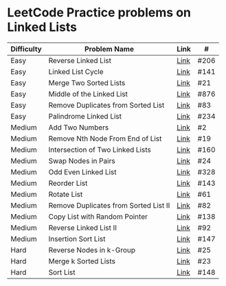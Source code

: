 # LeetCode Practice problems on Linked Lists

| Difficulty | Problem Name                          | Link                                                                        | #    |
| ---------- | ------------------------------------- | --------------------------------------------------------------------------- | ---- |
| Easy       | Reverse Linked List                   | [Link](https://leetcode.com/problems/reverse-linked-list)                   | #206 |
| Easy       | Linked List Cycle                     | [Link](https://leetcode.com/problems/linked-list-cycle)                     | #141 |
| Easy       | Merge Two Sorted Lists                | [Link](https://leetcode.com/problems/merge-two-sorted-lists)                | #21  |
| Easy       | Middle of the Linked List             | [Link](https://leetcode.com/problems/middle-of-the-linked-list)             | #876 |
| Easy       | Remove Duplicates from Sorted List    | [Link](https://leetcode.com/problems/remove-duplicates-from-sorted-list)    | #83  |
| Easy       | Palindrome Linked List                | [Link](https://leetcode.com/problems/palindrome-linked-list)                | #234 |
| Medium     | Add Two Numbers                       | [Link](https://leetcode.com/problems/add-two-numbers)                       | #2   |
| Medium     | Remove Nth Node From End of List      | [Link](https://leetcode.com/problems/remove-nth-node-from-end-of-list)      | #19  |
| Medium     | Intersection of Two Linked Lists      | [Link](https://leetcode.com/problems/intersection-of-two-linked-lists)      | #160 |
| Medium     | Swap Nodes in Pairs                   | [Link](https://leetcode.com/problems/swap-nodes-in-pairs)                   | #24  |
| Medium     | Odd Even Linked List                  | [Link](https://leetcode.com/problems/odd-even-linked-list)                  | #328 |
| Medium     | Reorder List                          | [Link](https://leetcode.com/problems/reorder-list)                          | #143 |
| Medium     | Rotate List                           | [Link](https://leetcode.com/problems/rotate-list)                           | #61  |
| Medium     | Remove Duplicates from Sorted List II | [Link](https://leetcode.com/problems/remove-duplicates-from-sorted-list-ii) | #82  |
| Medium     | Copy List with Random Pointer         | [Link](https://leetcode.com/problems/copy-list-with-random-pointer)         | #138 |
| Medium     | Reverse Linked List II                | [Link](https://leetcode.com/problems/reverse-linked-list-ii)                | #92  |
| Medium     | Insertion Sort List                   | [Link](https://leetcode.com/problems/insertion-sort-list)                   | #147 |
| Hard       | Reverse Nodes in k-Group              | [Link](https://leetcode.com/problems/reverse-nodes-in-k-group)              | #25  |
| Hard       | Merge k Sorted Lists                  | [Link](https://leetcode.com/problems/merge-k-sorted-lists)                  | #23  |
| Hard       | Sort List                             | [Link](https://leetcode.com/problems/sort-list)                             | #148 |
